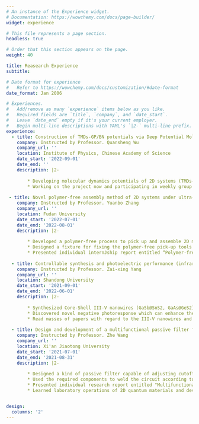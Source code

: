 ```yaml
---
# An instance of the Experience widget.
# Documentation: https://wowchemy.com/docs/page-builder/
widget: experience

# This file represents a page section.
headless: true

# Order that this section appears on the page.
weight: 40

title: Reasearch Experience
subtitle:

# Date format for experience
#   Refer to https://wowchemy.com/docs/customization/#date-format
date_format: Jan 2006

# Experiences.
#   Add/remove as many `experience` items below as you like.
#   Required fields are `title`, `company`, and `date_start`.
#   Leave `date_end` empty if it's your current employer.
#   Begin multi-line descriptions with YAML's `|2-` multi-line prefix.
experience:
  - title: Construction of TMDs-GP/BN potentials via Deep Potential Molecular Dynamic method 
    company: Instructed by Professor. Quansheng Wu
    company_url: ''
    location: Institute of Physics, Chinese Academy of Science
    date_start: '2022-09-01'
    date_end: ''
    description: |2-
     
        * Developing molecular dynamics potentials of 2D systems (TMDs-Graphene, TMDs-hBN) as accurate as the DFT via Deep Potentials Molecular Dynamics.
        * Working on the project now and participating in weekly group meetings.
       
 - title: Novel polymer-free assembly method of 2D systems under ultra-high vacuum
    company: Instructed by Professor. Yuanbo Zhang
    company_url: ''
    location: Fudan University
    date_start: '2022-07-01'
    date_end: '2022-08-01'
    description: |2-
     
        * Developed a polymer-free process to pick up and assemble 2D materials (h-BN) using 300nm and 500nm Si3N4 thin film cantilevers coated with metals (2nm Cr,6nm Au) under ultra-high vacuum.
        * Designed a fixture for fixing the polymer-free pick-up tools via solid work.
        * Presented individual internJship report entitled “Polymer-free Assembly of 2D Systems under Ultra-high Vacuum” in the final seminar.
   
  - title: Controllable synthesis and photoelectric performance (infrared detection) investigation of Core-Shell III-V nanowires
    company: Instructed by Professor. Zai-xing Yang
    company_url: ''
    location: Shandong University
    date_start: '2021-09-01'
    date_end: '2022-06-01'
    description: |2-
        
        * Synthesized Core-Shell III-V nanowires (GaSb@SnS2, GaAs@GeS2) with high aspect ratio and uniform shell thickness by controllable vapor-solid-solid growth mode of CVD.
        * Discovered novel negative photoresponse which can enhance the photocurrent in near-infrared range (1310nm, 1550nm) of Core-Shell III-V nanowires (GaSb@SnS2, GaAs@GeS2) in visible wavelengths (405nm, 520nm) by using Semiconductor Device Analyzer and semiconductor laser.
        * Read masses of papers with regard to the III-V nanowires and participated in weekly group meetings.
        
  - title: Design and development of a multifunctional passive filter for test circuits of 2D systems
    company: Instructed by Professor. Zhe Wang
    company_url: ''
    location: Xi'an Jiaotong University
    date_start: '2021-07-01'
    date_end: '2021-08-31'
    description: |2-
     
        * Designed a kind of passive filter capable of adjusting cutoff frequency and passband range (1Hz, 100Hz and 1000Hz).
        * Used the required components to weld the circuit according to the designed and simulated circuit diagram. (Three same multifunctional passive filters have been successfully fabricated and the performance is good.)
        * Presented individual research report entitled "Multifunctional Passive Filter" in group meeting.
        * Learned laboratory operations of 2D quantum materials and devices, prepared two-dimensional materials (graphene and hNB) with tapes, combined them into hNB-graphene-hNB structures under high power microscopy, and tested the properties of samples.


design:
  columns: '2'
---
```

